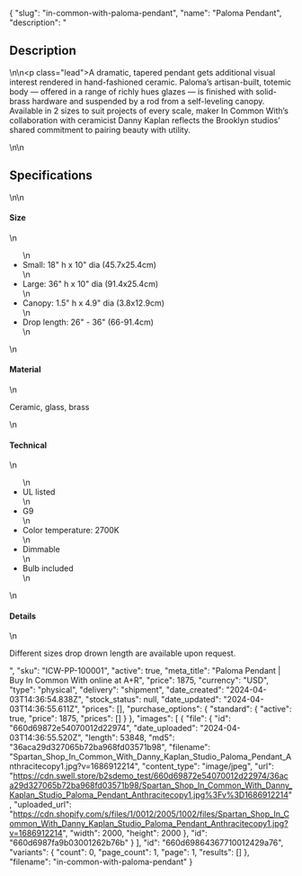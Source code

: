 {
  "slug": "in-common-with-paloma-pendant",
  "name": "Paloma Pendant",
  "description": "<h2>Description</h2>\n<!-- split -->\n<p class=\"lead\">A dramatic, tapered pendant gets additional visual interest rendered in hand-fashioned ceramic. Paloma’s artisan-built, totemic body — offered in a range of richly hues glazes — is finished with solid-brass hardware and suspended by a rod from a self-leveling canopy. Available in 2 sizes to suit projects of every scale, maker In Common With’s collaboration with ceramicist Danny Kaplan reflects the Brooklyn studios’ shared commitment to pairing beauty with utility.</p>\n<!-- split -->\n<h2>Specifications</h2>\n<!-- split -->\n<h4>Size</h4>\n<ul>\n<li>Small: 18\" h x 10\" dia (45.7x25.4cm)</li>\n<li>Large: 36\" h x 10\" dia (91.4x25.4cm)</li>\n<li>Canopy: 1.5\" h x 4.9\" dia (3.8x12.9cm)</li>\n<li>Drop length: 26\" - 36\" (66-91.4cm)</li>\n</ul>\n<h4>Material</h4>\n<p>Ceramic, glass, brass</p>\n<h4>Technical</h4>\n<ul>\n<li>UL listed</li>\n<li>G9</li>\n<li>Color temperature: 2700K</li>\n<li>Dimmable</li>\n<li>Bulb included</li>\n</ul>\n<h4>Details</h4>\n<p>Different sizes drop drown length are available upon request.<br></p>",
  "sku": "ICW-PP-100001",
  "active": true,
  "meta_title": "Paloma Pendant | Buy In Common With online at A+R",
  "price": 1875,
  "currency": "USD",
  "type": "physical",
  "delivery": "shipment",
  "date_created": "2024-04-03T14:36:54.838Z",
  "stock_status": null,
  "date_updated": "2024-04-03T14:36:55.611Z",
  "prices": [],
  "purchase_options": {
    "standard": {
      "active": true,
      "price": 1875,
      "prices": []
    }
  },
  "images": [
    {
      "file": {
        "id": "660d69872e54070012d22974",
        "date_uploaded": "2024-04-03T14:36:55.520Z",
        "length": 53848,
        "md5": "36aca29d327065b72ba968fd03571b98",
        "filename": "Spartan_Shop_In_Common_With_Danny_Kaplan_Studio_Paloma_Pendant_Anthracitecopy1.jpg?v=1686912214",
        "content_type": "image/jpeg",
        "url": "https://cdn.swell.store/b2sdemo_test/660d69872e54070012d22974/36aca29d327065b72ba968fd03571b98/Spartan_Shop_In_Common_With_Danny_Kaplan_Studio_Paloma_Pendant_Anthracitecopy1.jpg%3Fv%3D1686912214",
        "uploaded_url": "https://cdn.shopify.com/s/files/1/0012/2005/1002/files/Spartan_Shop_In_Common_With_Danny_Kaplan_Studio_Paloma_Pendant_Anthracitecopy1.jpg?v=1686912214",
        "width": 2000,
        "height": 2000
      },
      "id": "660d6987fa9b03001262b76b"
    }
  ],
  "id": "660d69864367710012429a76",
  "variants": {
    "count": 0,
    "page_count": 1,
    "page": 1,
    "results": []
  },
  "filename": "in-common-with-paloma-pendant"
}